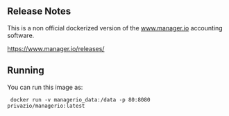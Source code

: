 

Release Notes
-------------

This is a non official dockerized version of the www.manager.io accounting software.

https://www.manager.io/releases/

Running
-------

You can run this image as:

```
 docker run -v managerio_data:/data -p 80:8080 privazio/managerio:latest
```

